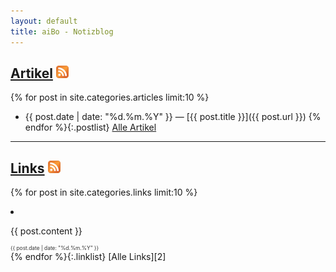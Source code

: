 ```yaml
---
layout: default
title: aiBo - Notizblog
---
```

## [Artikel][1] <a href="/articles/atom.xml" title="Feed für Artikel"><img src="/images/feed-small.png" alt="Feed" title="Feed für Artikel"></a>

{% for post in site.categories.articles limit:10 %}
* {{ post.date | date: "%d\.%m\.%Y" }} &mdash; [{{ post.title }}]({{ post.url }})
{% endfor %}{:.postlist}
[Alle Artikel][1] 

[1]: /articles/ "Alle Artikel anzeigen"

---
## [Links][2] <a href="/links/atom.xml" title="Feed für Links"><img src="/images/feed-small.png" alt="Feed" title="Feed für Links"></a>

{% for post in site.categories.links limit:10 %}
<li>
<p>
  {{ post.content }}
</p>
<p style="margin:0; padding:0; font-size:60%; color:#333;">
  {{ post.date | date: "%d.%m.%Y" }}
</p>
</li>
{% endfor %}{:.linklist}
[Alle Links][2]

[2]: /links/ "Alle Links auflisten"
